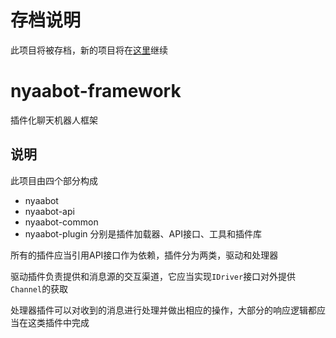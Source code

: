 # 存档说明

此项目将被存档，新的项目将在[这里](https://github.com/NyaaBot)继续

# nyaabot-framework

插件化聊天机器人框架

## 说明

此项目由四个部分构成
- nyaabot
- nyaabot-api
- nyaabot-common
- nyaabot-plugin
分别是插件加载器、API接口、工具和插件库

所有的插件应当引用API接口作为依赖，插件分为两类，驱动和处理器

驱动插件负责提供和消息源的交互渠道，它应当实现`IDriver`接口对外提供`Channel`的获取

处理器插件可以对收到的消息进行处理并做出相应的操作，大部分的响应逻辑都应当在这类插件中完成
